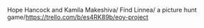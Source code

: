 Hope Hancock and Kamila Makeshiva/ Find Linnea/ a picture hunt game/https://trello.com/b/es4RK89b/eoy-project
